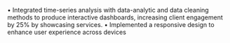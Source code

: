 •  Integrated time-series analysis with data-analytic and data cleaning methods to produce interactive dashboards, increasing client engagement by 25% by showcasing services.
•  Implemented a responsive design to enhance user experience across devices
